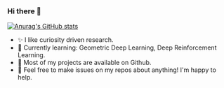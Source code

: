 ### Hi there 👋

[![Anurag's GitHub stats](https://github-readme-stats.vercel.app/api?username=hobogalaxy&show_icons=true&bg_color=88b04b,c51837)](https://github.com/anuraghazra/github-readme-stats)

- :sparkles: I like curiosity driven research.
- 🌱 Currently learning: Geometric Deep Learning, Deep Reinforcement Learning.
- 🚀 Most of my projects are available on Github.
- 💬 Feel free to make issues on my repos about anything! I'm happy to help.
